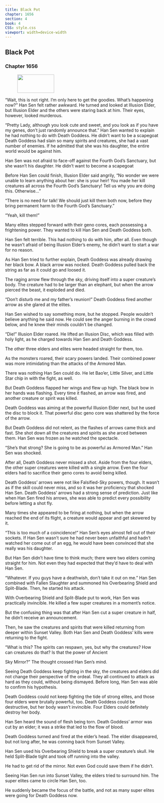 ```yaml
---
title: Black Pot
chapter: 1656
section: 4
book: 4
CSS: style.css
viewport: width=device-width
---
```


## Black Pot

### Chapter 1656

<figure>
	<img src="../Images/gem.gif" alt="" id="gem" width="120" height="60" />
</figure>

“Wait, this is not right. I’m only here to get the goodies. What’s happening now?” Han Sen felt rather awkward. He turned and looked at Illusion Elder, but Illusion Elder and the others were staring back at him. Their eyes, however, looked murderous.

“Pretty Lady, although you look cute and sweet, and you look as if you have my genes, don’t just randomly announce that.” Han Sen wanted to explain he had nothing to do with Death Goddess. He didn’t want to be a scapegoat Death Goddess had slain so many spirits and creatures, she had a vast number of enemies. If he admitted that she was his daughter, the entire world would be against him.

Han Sen was not afraid to face-off against the Fourth God’s Sanctuary, but she wasn’t his daughter. He didn’t want to become a scapegoat

Before Han Sen could finish, Illusion Elder said angrily, “No wonder we were unable to learn anything about her: she is your heir! You made her kill creatures all across the Fourth God’s Sanctuary! Tell us why you are doing this. Otherwise…”

“There is no need for talk! We should just kill them both now, before they bring permanent harm to the Fourth God’s Sanctuary.”

“Yeah, kill them!”

Many elites stepped forward with their geno cores, each possessing a frightening power. They wanted to kill Han Sen and Death Goddess both.

Han Sen felt terrible. This had nothing to do with him, after all. Even though he wasn’t afraid of being Illusion Elder’s enemy, he didn’t want to start a war for no reason.

As Han Sen tried to further explain, Death Goddess was already drawing her black bow. A black arrow was nocked. Death Goddess pulled back the string as far as it could go and loosed it.

The raging arrow flew through the sky, driving itself into a super creature’s body. The creature had to be larger than an elephant, but when the arrow pierced the beast, it exploded and died.

“Don’t disturb me and my father’s reunion!” Death Goddess fired another arrow as she glared at the elites.

Han Sen wished to say something more, but he stopped. People wouldn’t believe anything he said now. He could see the anger burning in the crowd below, and he knew their minds couldn’t be changed.

“Die!” Illusion Elder roared. He lifted an Illusion Disc, which was filled with holy light, as he charged towards Han Sen and Death Goddess.

The other three elders and elites were headed straight for them, too.

As the monsters roared, their scary powers landed. Their combined power was more intimidating than the attacks of the Armored Man.

There was nothing Han Sen could do. He let Bao’er, Little Silver, and Little Star chip in with the fight, as well.

But Death Goddess flapped her wings and flew up high. The black bow in her hands was flashing. Every time it flashed, an arrow was fired, and another creature or spirit was killed.

Death Goddess was aiming at the powerful Illusion Elder next, but he used the disc to block it. That powerful disc geno core was shattered by the force of the arrow.

But Death Goddess did not relent, as the flashes of arrows came thick and fast. She shot down all the creatures and spirits as she arced between them. Han Sen was frozen as he watched the spectacle.

“She’s that strong? She is going to be as powerful as Armored Man.” Han Sen was shocked.

After all, Death Goddess never missed a shot. Aside from the four elders, the other super creatures were killed with a single arrow. Even the four elders had to sacrifice their geno cores to avoid being killed.

Death Goddess’ arrows were not like Falsified-Sky powers, though. It wasn’t as if the skill could never miss, and so it was her proficiency that shocked Han Sen. Death Goddess’ arrows had a strong sense of prediction. Just like when Han Sen fired his arrows, she was able to predict every possibility before letting a shot fly.

Many times she appeared to be firing at nothing, but when the arrow reached the end of its flight, a creature would appear and get skewered by it.

“This is too much of a coincidence!” Han Sen’s eyes almost fell out of their sockets. If Han Sen wasn’t sure he had never been unfaithful and hadn’t watched her come out of an egg, he would have been convinced that she really was his daughter.

But Han Sen didn’t have time to think much; there were two elders coming straight for him. Not even they had expected that they’d have to deal with Han Sen.

“Whatever. If you guys have a deathwish, don’t take it out on me.” Han Sen combined with Fallen Slaughter and summoned his Overbearing Shield and Split-Blade. Then, he started his attack.

With Overbearing Shield and Split-Blade put to work, Han Sen was practically invincible. He killed a few super creatures in a moment’s notice.

But the confusing thing was that after Han Sen cut a super creature in half, he didn’t receive an announcement.

Then, he saw the creatures and spirits that were killed returning from deeper within Sunset Valley. Both Han Sen and Death Goddess’ kills were returning to the fight.

“What is this? The spirits can respawn, yes, but why the creatures? How can creatures do that? Is that the power of Ancient

Sky Mirror?” The thought crossed Han Sen’s mind.

Seeing Death Goddess keep fighting in the sky, the creatures and elders did not change their perspective of the ordeal. They all continued to attack as hard as they could, without being dismayed. Before long, Han Sen was able to confirm his hypothesis.

Death Goddess could not keep fighting the tide of strong elites, and those four elders were brutally powerful, too. Death Goddess could be destructive, but her body wasn’t invincible. Four Elders could definitely destroy her body.

Han Sen heard the sound of flesh being torn. Death Goddess’ armor was cut by an elder; it was a strike that led to the flow of blood.

Death Goddess turned and fired at the elder’s head. The elder disappeared, but not long after, he was conning back from Sunset Valley.

Han Sen used his Overbearing Shield to break a super creature’s skull. He held Split-Blade tight and took off running into the valley.

He had to get rid of the mirror. Not even God could save them if he didn’t.

Seeing Han Sen run into Sunset Valley, the elders tried to surround him. The super elites came to circle Han Sen, too.

He suddenly became the focus of the battle, and not as many super elites were going for Death Goddess now.